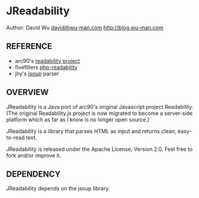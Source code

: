 JReadability
============

Author: David Wu <david@wu-man.com> <http://blog.wu-man.com>


REFERENCE
---------

+ arc90's [readability project](http://code.google.com/p/arc90labs-readability/)
+ fivefilters [php-readability](http://code.fivefilters.org/php-readability)
+ jhy's [jsoup](https://github.com/jhy/jsoup/) parser 

OVERVIEW
--------

JReadability is a Java port of arc90's original Javascript project Readability.
(The original Readability.js project is now migrated to become a server-side
platform which as far as I know is no longer open source.)

JReadability is a library that parses HTML as input and returns clean,
easy-to-read text.

JReadability is released under the Apache License, Version 2.0.  Feel free to 
fork and/or improve it.


DEPENDENCY
----------

JReadability depends on the jsoup library.
